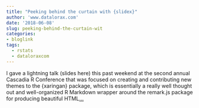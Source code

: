 ```yaml
---
title: "Peeking behind the curtain with {slidex}"
author: 'www.datalorax.com'
date: '2018-06-08'
slug: peeking-behind-the-curtain-wit
categories:
- bloglink
tags:
  - rstats
  - dataloraxcom
---
```


I gave a lightning talk (slides here) this past weekend at the second annual Cascadia R Conference that was focused on creating and contributing new themes to the {xaringan} package, which is essentially a really well thought out and well-organized R Markdown wrapper around the remark.js package for producing beautiful HTML[... <i class="fas fa-external-link-alt"></i>](http://www.dandersondata.com/post/peeking-behind-the-curtain-with-slidex/)

